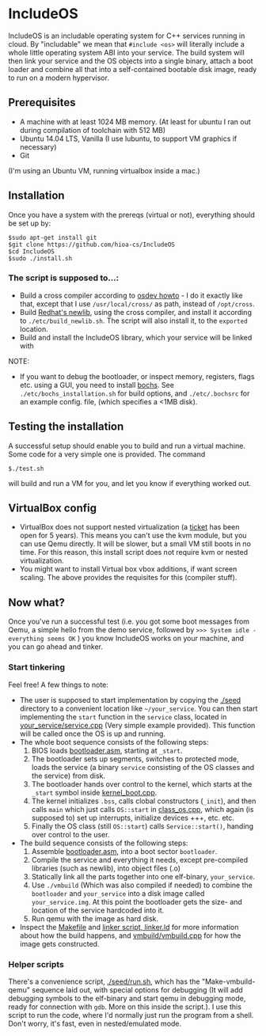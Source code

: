IncludeOS 
================================================

IncludeOS is an includable operating system for C++ services running in cloud. By "includable" we mean that `#include <os>` will literally include a whole little operating system ABI into your service. The build system will then link your service and the OS objects into a single binary, attach a boot loader and combine all that into a self-contained bootable disk image, ready to run on a modern hypervisor. 


## Prerequisites 
  * A machine with at least 1024 MB memory. (At least for ubuntu I ran out during compilation of toolchain with 512 MB)
  * Ubuntu 14.04 LTS, Vanilla (I use lubuntu, to support VM graphics if necessary)
  * Git

(I'm using an Ubuntu VM, running virtualbox inside a mac.)

## Installation

Once you have a system with the prereqs (virtual or not), everything should be set up by:

    $sudo apt-get install git
    $git clone https://github.com/hioa-cs/IncludeOS
    $cd IncludeOS
    $sudo ./install.sh

### The script is supposed to...:
* Build a cross compiler according to [osdev howto](http://wiki.osdev.org/GCC_Cross-Compiler) - I do it exactly like that, except that I use `/usr/local/cross/` as path, instead of `/opt/cross`. 
* Build [Redhat's newlib](https://sourceware.org/newlib/), using the cross compiler, and install it according to `./etc/build_newlib.sh`. The script will also install it, to the `exported` location.
* Build and install the IncludeOS library, which your service will be linked with


NOTE: 
* If you want to debug the bootloader, or inspect memory, registers, flags etc. using a GUI, you need to install [bochs](http://bochs.sourceforge.net/). See `./etc/bochs_installation.sh` for build options, and `./etc/.bochsrc` for an example config. file, (which specifies a <1MB disk).


## Testing the installation

A successful setup should enable you to build and run a virtual machine. Some code for a very simple one is provided. The command

    $./test.sh 

will build and run a VM for you, and let you know if everything worked out. 

## VirtualBox config
  * VirtualBox does not support nested virtualization (a [ticket](https://www.virtualbox.org/ticket/4032) has been open for 5 years). This means you can't use the kvm module, but you can use Qemu directly. It will be slower, but a small VM still boots in no time. For this reason, this install script does not require kvm or nested virtualization.
  * You might want to install Virtual box vbox additions, if want screen scaling. The above provides the requisites for this (compiler stuff). 


## Now what?
Once you've run a successful test (i.e. you got some boot messages from Qemu, a simple hello from the demo service, followed by `>>> System idle - everything seems OK` ) you know IncludeOS works on your machine, and you can go ahead and tinker. 

### Start tinkering
Feel free! A few things to note:

* The user is supposed to start implementation by copying the [./seed](./seed) directory to a convenient location like `~/your_service`. You can then start implementing the `start` function in the `service` class, located in [your_service/service.cpp](./seed/service.cpp) (Very simple example provided). This function will be called once the OS is up and running. 
* The whole boot sequence consists of the following steps:
  1. BIOS loads [bootloader.asm](./src/bootloader.asm), starting at `_start`. 
  2. The bootloader sets up segments, switches to protected mode, loads the service (a binary `service` consisting of the OS classes and the service) from disk.
  3. The bootloader hands over control to the kernel, which starts at the `_start` symbol inside [kernel_boot.cpp](kernel_boot.cpp). 
  4. The kernel initializes `.bss`, calls clobal constructors (`_init`), and then calls `main` which just calls `OS::start` in [class_os.cpp](./src/class_os.cpp), which again (is supposed to) set up interrupts, initialize devices +++, etc. etc.
  5. Finally the OS class (still `OS::start`) calls `Service::start()`, handing over control to the user.
* The build sequence consists of the following steps:
  1. Assemble [bootloader.asm](./src/bootloader.asm), into a boot sector `bootloader`.
  2. Compile the service and everything it needs, except pre-compiled libraries (such as newlib), into object files (.o)
  3. Statically link all the parts together into one elf-binary, `your_service`.
  4. Use `./vmbuild` (Which was also compiled if needed) to combine the `bootloader` and `your_service` into a disk image called `your_service.img`. At this point the bootloader gets the size- and location of the service hardcoded into it.
  5. Run qemu with the image as hard disk.
* Inspect the [Makefile](./src/Makefile) and [linker script, linker.ld](./src/linker.ld) for more information about how the build happens, and [vmbuild/vmbuild.cpp](./vmbuild/vmbuild.cpp) for how the image gets constructed.

### Helper scripts
There's a convenience script, [./seed/run.sh](./seed/run.sh), which has the "Make-vmbuild-qemu" sequence laid out, with special options for debugging (It will add debugging symbols to the elf-binary and start qemu in debugging mode, ready for connection with `gdb`. More on this inside the script.). I use this script to run the code, where I'd normally just run the program from a shell. Don't worry, it's fast, even in nested/emulated mode.
